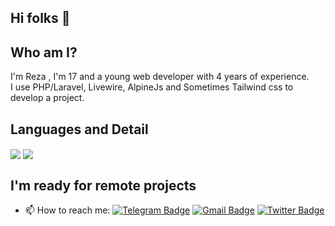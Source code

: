 ## Hi folks 👋

## Who am I?
I'm Reza , I'm 17 and a young web developer with 4 years of experience.
<br>
I use PHP/Laravel, Livewire, AlpineJs and Sometimes Tailwind css to develop a project.
<br>

## Languages and Detail
<p>
    <img align="center" src="https://github-readme-stats.vercel.app/api?username=aminireza-ir&count_private=true&show_icons=true&bg_color=F6F8FA&title_color=5069DF&hide=issues&icon_color=EB445E"/>
    <img align="center" src="https://github-readme-stats.vercel.app/api/top-langs/?username=aminireza-ir&layout=compact"/>
</p>
    
## I'm ready for remote projects    
- 📫 How to reach me: 
[![Telegram Badge](https://img.shields.io/badge/-Telegram-blue?style=flat&logo=telegram&logoColor=white&link=https://t.me/RezaAmini_ir)](https://t.me/RezaAmini_ir)
[![Gmail Badge](https://img.shields.io/badge/-Gmail-red?style=flat&logo=gmail&logoColor=white&link=rezaaminiroyal@gmail.com)](mailto:rezaaminiroyal@gmail.com)
[![Twitter Badge](https://img.shields.io/badge/-Twitter-blue?style=flat&logo=twitter&logoColor=white&link=https://twitter.com/Rezidev)](https://twitter.com/Rezidev)
